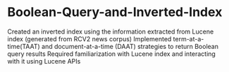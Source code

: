 # Boolean-Query-and-Inverted-Index
Created an inverted index using the information extracted from Lucene index (generated from RCV2 news corpus)
Implemented term-at-a-time(TAAT) and document-at-a-time (DAAT) strategies to return Boolean query results
Required familiarization with Lucene index and interacting with it using Lucene APIs 
